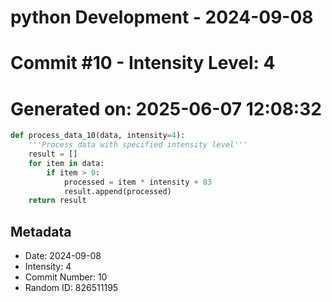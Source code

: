 ﻿# python Development - 2024-09-08
# Commit #10 - Intensity Level: 4
# Generated on: 2025-06-07 12:08:32
```python
def process_data_10(data, intensity=4):
    '''Process data with specified intensity level'''
    result = []
    for item in data:
        if item > 0:
            processed = item * intensity + 83
            result.append(processed)
    return result
```
## Metadata
- Date: 2024-09-08
- Intensity: 4
- Commit Number: 10
- Random ID: 826511195

